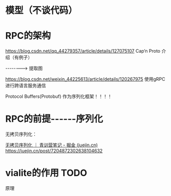 

# 模型（不谈代码）



# RPC的架构

https://blog.csdn.net/qq_44279357/article/details/127075107   Cap‘n Proto 介绍（有例子）

--------> 提取图

https://blog.csdn.net/weixin_44225613/article/details/120267975     使用gRPC进行跨语言服务通信

Protocol Buffers(Protobuf) 作为序列化框架！！！！



# RPC的前提------序列化

无拷贝序列化：

[无拷贝序列化 ｜ 青训营笔记 - 掘金 (juejin.cn)](https://juejin.cn/post/7204872302638104632)      https://juejin.cn/post/7204872302638104632





# vialite的作用 TODO

原理